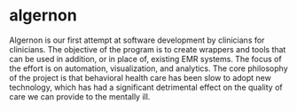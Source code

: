 # algernon
Algernon is our first attempt at software development by clinicians for clinicians.
The objective of the program is to create wrappers and tools that can be used in addition, or in place of, existing EMR systems.
The focus of the effort is on automation, visualization, and analytics.
The core philosophy of the project is that behavioral health care has been slow to adopt new technology, which has had a significant detrimental effect on the quality of care we can provide to the mentally ill.
